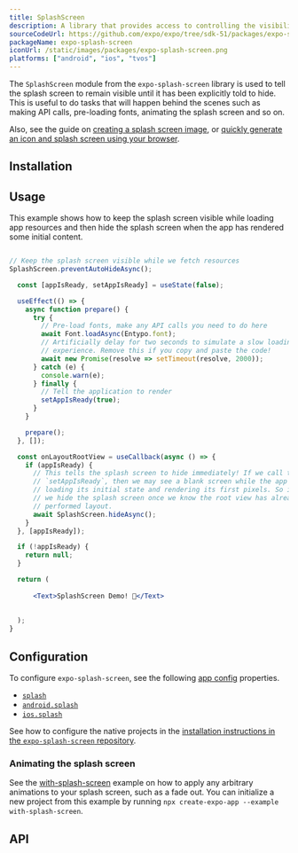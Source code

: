 ```yaml
---
title: SplashScreen
description: A library that provides access to controlling the visibility behavior of native splash screen.
sourceCodeUrl: https://github.com/expo/expo/tree/sdk-51/packages/expo-splash-screen
packageName: expo-splash-screen
iconUrl: /static/images/packages/expo-splash-screen.png
platforms: ["android", "ios", "tvos"]
---
```


The `SplashScreen` module from the `expo-splash-screen` library is used to tell the splash screen to remain visible until it has been explicitly told to hide. This is useful to do tasks that will happen behind the scenes such as making API calls, pre-loading fonts, animating the splash screen and so on.

Also, see the guide on [creating a splash screen image](/develop/user-interface/splash-screen-and-app-icon/#splash-screen), or [quickly generate an icon and splash screen using your browser](https://buildicon.netlify.app/).

## Installation

## Usage

This example shows how to keep the splash screen visible while loading app resources and then hide the splash screen when the app has rendered some initial content.

```jsx App.js

// Keep the splash screen visible while we fetch resources
SplashScreen.preventAutoHideAsync();

  const [appIsReady, setAppIsReady] = useState(false);

  useEffect(() => {
    async function prepare() {
      try {
        // Pre-load fonts, make any API calls you need to do here
        await Font.loadAsync(Entypo.font);
        // Artificially delay for two seconds to simulate a slow loading
        // experience. Remove this if you copy and paste the code!
        await new Promise(resolve => setTimeout(resolve, 2000));
      } catch (e) {
        console.warn(e);
      } finally {
        // Tell the application to render
        setAppIsReady(true);
      }
    }

    prepare();
  }, []);

  const onLayoutRootView = useCallback(async () => {
    if (appIsReady) {
      // This tells the splash screen to hide immediately! If we call this after
      // `setAppIsReady`, then we may see a blank screen while the app is
      // loading its initial state and rendering its first pixels. So instead,
      // we hide the splash screen once we know the root view has already
      // performed layout.
      await SplashScreen.hideAsync();
    }
  }, [appIsReady]);

  if (!appIsReady) {
    return null;
  }

  return (
    
      <Text>SplashScreen Demo! 👋</Text>
      
    
  );
}
```

## Configuration

To configure `expo-splash-screen`, see the following [app config](/workflow/configuration/) properties.

- [`splash`](../config/app/#splash)
- [`android.splash`](../config/app/#splash-2)
- [`ios.splash`](../config/app/#splash-1)

See how to configure the native projects in the [installation instructions in the `expo-splash-screen` repository](https://github.com/expo/expo/tree/sdk-51/packages/expo-splash-screen#-installation-in-bare-react-native-projects).

### Animating the splash screen

See the [with-splash-screen](https://github.com/expo/examples/tree/master/with-splash-screen) example on how to apply any arbitrary animations to your splash screen, such as a fade out. You can initialize a new project from this example by running `npx create-expo-app --example with-splash-screen`.

## API

```js

```